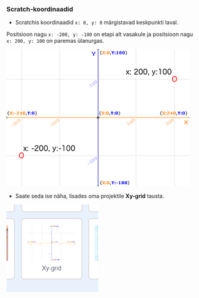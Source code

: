 ### Scratch-koordinaadid

+ Scratchis koordinaadid `x: 0, y: 0` märgistavad keskpunkti laval.

Positsioon nagu `x: -200, y: -100` on etapi alt vasakule ja positsioon nagu `x: 200, y: 100` on paremas ülanurgas.

![Stage koordinaadid](images/coordinates-stage.png)

+ Saate seda ise näha, lisades oma projektile **Xy-grid** tausta.

![Stage koordinaadid](images/coordinates-backdrop.png)